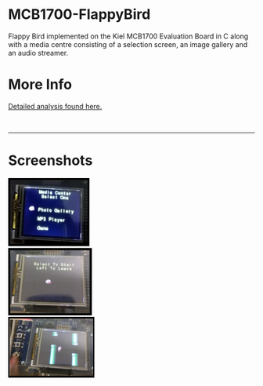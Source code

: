 # MCB1700-FlappyBird
Flappy Bird implemented on the Kiel MCB1700 Evaluation Board in C along with a media centre consisting of a selection screen, an image gallery and an audio streamer.

# More Info
[Detailed analysis found here.](https://github.com/hareesh-mathiy/MCB1700-FlappyBird/blob/master/Media_Center/MediaCenterProjectReport.pdf) 

<br><hr>
# Screenshots
<p float="left">
  <img src="https://raw.githubusercontent.com/hareesh-mathiy/MCB1700-FlappyBird/master/Screenshots/pic3.PNG" width="33%"/>
  <br>
  <img src="https://raw.githubusercontent.com/hareesh-mathiy/MCB1700-FlappyBird/master/Screenshots/pic2.PNG" width="34%"/>
  <br>
  <img src="https://raw.githubusercontent.com/hareesh-mathiy/MCB1700-FlappyBird/master/Screenshots/pic1.PNG" width="35%"/>
</p>
